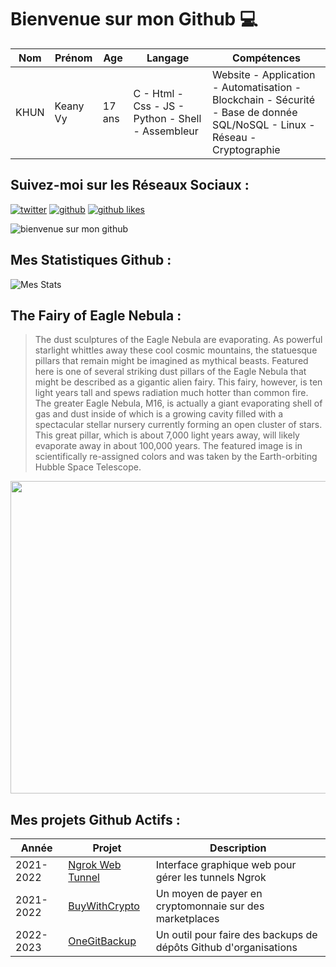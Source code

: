 # Bienvenue sur mon Github 💻
| Nom | Prénom | Age | Langage | Compétences |
|---  |---     |---  |---      |---
| KHUN | Keany Vy | 17 ans | C - Html - Css - JS - Python - Shell - Assembleur | Website - Application - Automatisation - Blockchain - Sécurité - Base de donnée SQL/NoSQL - Linux - Réseau - Cryptographie |

## Suivez-moi sur les Réseaux Sociaux :
[![twitter](https://img.shields.io/twitter/follow/thisiskeanyvy?style=social)](https://twitter.com/thisiskeanyvy)
[![github](https://img.shields.io/github/followers/thisiskeanyvy?style=social)](https://github.com/thisiskeanyvy?tab=followers)
[![github likes](https://img.shields.io/github/stars/thisiskeanyvy?style=social)](https://github.com/thisiskeanyvy)

![bienvenue sur mon github](https://thisiskeanyvy-hosting.pages.dev/banner.gif)

## Mes Statistiques Github :
![Mes Stats](https://github-readme-stats.vercel.app/api?username=thisiskeanyvy&show_icons=true&theme=radical)

## The Fairy of Eagle Nebula :

> The dust sculptures of the Eagle Nebula are evaporating.  As powerful starlight whittles away these cool cosmic mountains, the statuesque pillars that remain might be imagined as mythical beasts.  Featured here is one of several striking dust pillars of the Eagle Nebula that might be described as a gigantic alien fairy.   This fairy, however, is ten light years tall and spews radiation much hotter than common fire. The greater Eagle Nebula, M16, is actually a giant evaporating shell of gas and dust inside of which is a growing cavity filled with a spectacular stellar nursery currently forming an open cluster of stars.  This great pillar, which is about 7,000 light years away, will likely evaporate away in about 100,000 years.  The featured image is in scientifically re-assigned colors and was taken by the Earth-orbiting Hubble Space Telescope.

<img src='https://apod.nasa.gov/apod/image/2209/FairyPillar_Hubble_960.jpg' width="800" height="500"/>

## Mes projets Github Actifs :
| Année | Projet | Description |
|---   |---     |---          |
| 2021-2022 | [Ngrok Web Tunnel](https://github.com/thisiskeanyvy/ngrok-web-manager) | Interface graphique web pour gérer les tunnels Ngrok |
| 2021-2022 | [BuyWithCrypto](https://github.com/BuyWithCrypto) | Un moyen de payer en cryptomonnaie sur des marketplaces |
| 2022-2023 | [OneGitBackup](https://github.com/BuyWithCrypto/OneGitBackup) | Un outil pour faire des backups de dépôts Github d'organisations |